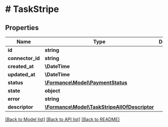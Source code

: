 # # TaskStripe

## Properties

Name | Type | Description | Notes
------------ | ------------- | ------------- | -------------
**id** | **string** |  |
**connector_id** | **string** |  |
**created_at** | **\DateTime** |  |
**updated_at** | **\DateTime** |  |
**status** | [**\Formance\Model\PaymentStatus**](PaymentStatus.md) |  |
**state** | **object** |  |
**error** | **string** |  | [optional]
**descriptor** | [**\Formance\Model\TaskStripeAllOfDescriptor**](TaskStripeAllOfDescriptor.md) |  |

[[Back to Model list]](../../README.md#models) [[Back to API list]](../../README.md#endpoints) [[Back to README]](../../README.md)
